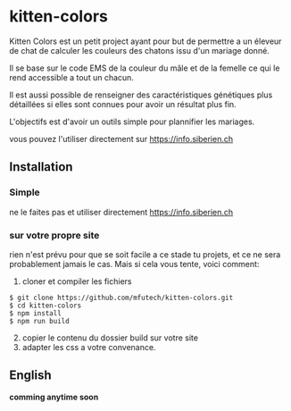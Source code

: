 # kitten-colors

Kitten Colors est un petit project ayant pour but de permettre a un éleveur de chat de calculer
les couleurs des chatons issu d'un mariage donné.

Il se base sur le code EMS de la couleur du mâle et de la femelle ce qui le rend accessible a tout un chacun.

Il est aussi possible de renseigner des caractéristiques génétiques plus détaillées si elles sont connues pour avoir un résultat plus fin.

L'objectifs est d'avoir un outils simple pour plannifier les mariages.

vous pouvez l'utiliser directement sur https://info.siberien.ch

## Installation

### Simple

ne le faites pas et utiliser directement https://info.siberien.ch

### sur votre propre site

rien n'est prévu pour que se soit facile a ce stade tu projets, et ce ne sera probablement jamais le cas. 
Mais si cela vous tente, voici comment:

1. cloner et compiler les fichiers
```
$ git clone https://github.com/mfutech/kitten-colors.git 
$ cd kitten-colors
$ npm install
$ npm run build
```
2. copier le contenu du dossier build sur votre site
3. adapter les css a votre convenance.

## English

__comming anytime soon__
